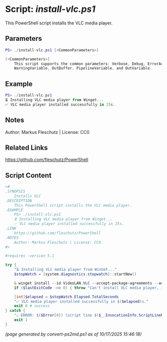 Script: *install-vlc.ps1*
========================

This PowerShell script installs the VLC media player.

Parameters
----------
```powershell
PS> ./install-vlc.ps1 [<CommonParameters>]

[<CommonParameters>]
    This script supports the common parameters: Verbose, Debug, ErrorAction, ErrorVariable, WarningAction, 
    WarningVariable, OutBuffer, PipelineVariable, and OutVariable.
```

Example
-------
```powershell
PS> ./install-vlc.ps1
⏳ Installing VLC media player from Winget...
✅ VLC media player installed successfully in 25s.

```

Notes
-----
Author: Markus Fleschutz | License: CC0

Related Links
-------------
https://github.com/fleschutz/PowerShell

Script Content
--------------
```powershell
<#
.SYNOPSIS
	Installs VLC
.DESCRIPTION
	This PowerShell script installs the VLC media player.
.EXAMPLE
	PS> ./install-vlc.ps1
	⏳ Installing VLC media player from Winget...
	✅ VLC media player installed successfully in 25s.
.LINK
	https://github.com/fleschutz/PowerShell
.NOTES
	Author: Markus Fleschutz | License: CC0
#>

#requires -version 5.1

try {
	"⏳ Installing VLC media player from WinGet..."
	$stopWatch = [system.diagnostics.stopwatch]::startNew()

	& winget install --id VideoLAN.VLC --accept-package-agreements --accept-source-agreements
	if ($lastExitCode -ne 0) { throw "Can't install VLC media player, is it already installed?" }

	[int]$elapsed = $stopWatch.Elapsed.TotalSeconds
	"✅ VLC media player installed successfully in $($elapsed)s."
	exit 0 # success
} catch {
	"⚠️ ERROR: $($Error[0]) (script line $($_.InvocationInfo.ScriptLineNumber))"
	exit 1
}
```

*(page generated by convert-ps2md.ps1 as of 10/17/2025 15:46:18)*
